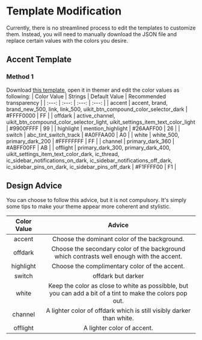 # Template Modification 
Currently, there is no streamlined process to edit the templates to customize them. Instead, you will need to manually download the JSON file and replace certain values with the colors you desire.

## Accent Template 
### Method 1
Download [this template](https://raw.githubusercontent.com/RhyMegu/YetAnotherBackgroundTheme/main/Templates/YABTAccentPremadeTemplate.json), open it in themer and edit the color values as following:
| Color Value | Strings | Default Value | Recommended transparency |
| :---: | :---: | :---: | :---: |
| accent | accent, brand, brand_new_500, link, link_500, uikit_btn_compound_color_selector_dark | #FFFF0000 | FF |
| offdark | active_channel, uikit_btn_compound_color_selector_light, uikit_settings_item_text_color_light | #9900FFFF | 99 |
| highlight | mention_highlight | #26AAFF00 | 26 |
| switch | abc_tint_switch_track | #A0FFAA00 | A0 |
| white | white_500, primary_dark_200 | #FFFFFFFF | FF |
| channel | primary_dark_360 | #ABFF00FF | AB |
| offlight | primary_dark_300, primary_dark_400, uikit_settings_item_text_color_dark, ic_thread, ic_sidebar_notifications_on_dark, ic_sidebar_notifications_off_dark, ic_sidebar_pins_on_dark, ic_sidebar_pins_off_dark | #F1FFFF00 | F1 |

## Design Advice 
You can choose to follow this advice, but it is not compulsory. It's simply some tips to make your theme appear more coherent and stylistic.

| Color Value | Advice |
| :---: | :---: |
| accent | Choose the dominant color of the background. |
| offdark | Choose the secondary color of the background which contrasts well enough with the accent. |
| highlight | Choose the complimentary color of the accent. |
| switch | offdark but darker |
| white | Keep the color as close to white as possibble, but you can add a bit of a tint to make the colors pop out. |
| channel | A lighter color of offdark which is still visibly darker than white. |
| offlight | A lighter color of accent. |


